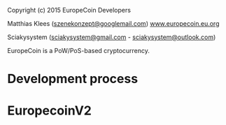 Copyright (c) 2015 EuropeCoin Developers

Matthias Klees (szenekonzept@googlemail.com)
www.europecoin.eu.org

Sciakysystem (sciakysystem@gmail.com - sciakysystem@outlook.com)

EuropeCoin is a PoW/PoS-based cryptocurrency.

Development process
===========================



# EuropecoinV2
